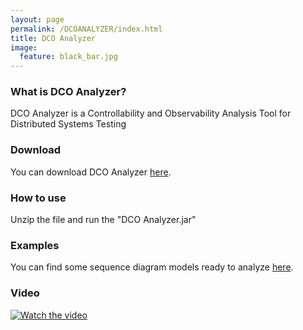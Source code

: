 ```yaml
---
layout: page
permalink: /DCOANALYZER/index.html
title: DCO Analyzer
image:
  feature: black_bar.jpg
---
```




### What is DCO Analyzer?

DCO Analyzer is a Controllability and Observability Analysis Tool for Distributed Systems Testing

### Download

You can download DCO Analyzer <a href="../DCOAnalyzer/DCO_Analyzer.zip"><i class="icon-zip"></i>here</a>.

### How to use

Unzip the file and run the "DCO Analyzer.jar"

### Examples

You can find some sequence diagram models ready to analyze <a href="../DCOAnalyzer/UML_SD_Examples.zip"><i class="icon-zip"></i>here</a>.

### Video

[![Watch the video](https://brunolima.info/DCOAnalyzer/DCO_Analyzer-Logo_Black.png)](https://youtu.be/LVIusK36_bs)



